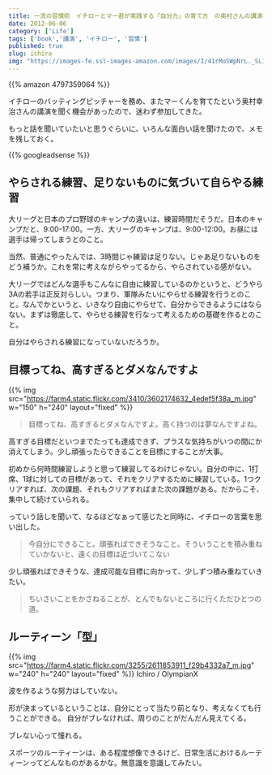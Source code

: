 ```yaml
---
title: 一流の習慣術　イチローとマー君が実践する「自分力」の育て方　の奥村さんの講演を聞いてきた
date: 2012-06-06
category: ['Life']
tags: ['book','講演', 'イチロー', '習慣']
published: true
slug: ichiro
img: "https://images-fe.ssl-images-amazon.com/images/I/41rMoSWpNrL._SL160_.jpg"
---
```


{{% amazon 4797359064 %}}


イチローのバッティングピッチャーを務め、またマーくんを育てたという奥村幸治さんの講演を聞く機会があったので、迷わず参加してきた。

もっと話を聞いていたいと思うぐらいに、いろんな面白い話を聞けたので、メモを残しておく。


{{% googleadsense %}}


## やらされる練習、足りないものに気づいて自らやる練習

大リーグと日本のプロ野球のキャンプの違いは、練習時間だそうだ。日本のキャンプだと、9:00-17:00。一方、大リーグのキャンプは、9:00-12:00。お昼には選手は帰ってしまうとのこと。


当然、普通にやったんでは、3時間じゃ練習は足りない。じゃあ足りないものをどう補うか。これを常に考えながらやってるから、やらされている感がない。


大リーグではどんな選手もこんなに自由に練習しているのかというと、どうやら3Aの若手は正反対らしい。つまり、軍隊みたいにやらせる練習を行うとのこと。なんでかというと、いきなり自由にやらせて、自分からできるようにはならない。まずは徹底して、やらせる練習を行なって考えるための基礎を作るとのこと。


自分はやらされる練習になっていないだろうか。

## 目標ってね、高すぎるとダメなんですよ

{{% img src="https://farm4.static.flickr.com/3410/3602174632_4edef5f38a_m.jpg" w="150" h="240" layout="fixed" %}}

> 目標ってね、高すぎるとダメなんですよ。高く持つのは夢なんですよね。

高すぎる目標だといつまでたっても達成できず、プラスな気持ちがいつの間にか消えてしまう。少し頑張ったらできることを目標にすることが大事。


初めから何時間練習しようと思って練習してるわけじゃない。自分の中に、1打席、1球に対しての目標があって、それをクリアするために練習している。1つクリアすれば、次の課題、それもクリアすればまた次の課題がある。だからこそ、集中して続けていられる。

っていう話しを聞いて、なるほどなぁって感じたと同時に、イチローの言葉を思い出した。


> 今自分にできること。頑張ればできそうなこと。そういうことを積み重ねていかないと、遠くの目標は近づいてこない


少し頑張ればできそうな、達成可能な目標に向かって、少しずつ積み重ねていきたい。


> ちいさいことをかさねることが、とんでもないところに行くただひとつの道。

## ルーティーン「型」

{{% img src="https://farm4.static.flickr.com/3255/2611853911_f29b4332a7_m.jpg" w="240" h="240" layout="fixed" %}}
Ichiro / OlympianX

波を作るような努力はしていない。

形が決まっているということは、自分にとって当たり前となり、考えなくても行うことができる。
自分がブレなければ、周りのことがだんだん見えてくる。


ブレない心って憧れる。

スポーツのルーティーンは、ある程度想像できるけど、日常生活におけるルーティーンってどんなものがあるかな。無意識を意識してみたい。

